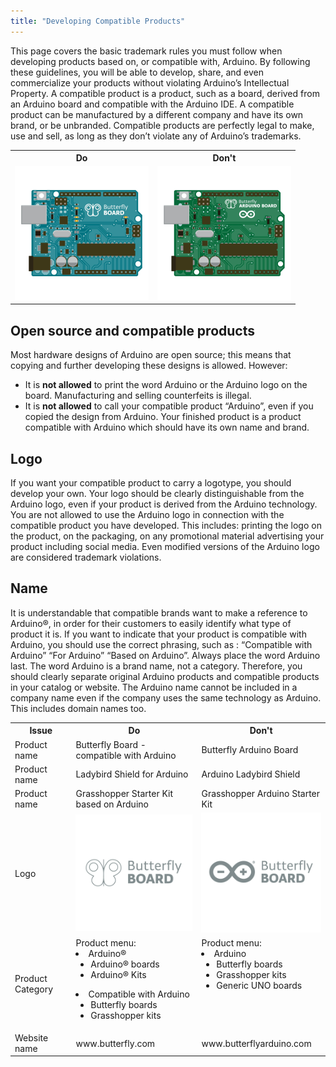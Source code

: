 ```yaml
---
title: "Developing Compatible Products"
---
```


This page covers the basic trademark rules you must follow when developing products based on, or compatible with, Arduino. By following these guidelines, you will be able to develop, share, and even commercialize your products without violating Arduino’s Intellectual Property. A compatible product is a product, such as a board, derived from an Arduino board and compatible with the Arduino IDE. A compatible product can be manufactured by a different company and have its own brand, or be unbranded. Compatible products are perfectly legal to make, use and sell, as long as they don’t violate any of Arduino’s trademarks.

<table>
  <tr>
    <th>Do</th>
    <th>Don't</th>

  </tr>
  <tr>
    <td><img src="img/ArduinoBoard_good_example.png" alt="Blue board with butterfly logo and "Butterfly BOARD" written on top"></td>
    <td><img src="img/ArduinoBoard_bad_example.png" alt="Green board with butterfly logo and "Butterfly ARDUINO BOARD" written on top" and Arduino Infinity logo below"></td>
  </tr>
  <tr>
  </table>

## Open source and compatible products

Most hardware designs of Arduino are open source; this means that copying and further developing these designs is allowed. However:

* It is **not allowed** to print the word Arduino or the  Arduino logo on the board. Manufacturing and selling counterfeits is illegal.
* It is **not allowed** to call your compatible product “Arduino”, even if you copied the design from Arduino. Your finished product is a product compatible with Arduino which should have its own name and brand.

## Logo

If you want your compatible product to carry a logotype, you should develop your own. Your logo should be clearly distinguishable from the Arduino logo, even if your product is derived from the Arduino technology. You are not allowed to use the Arduino logo in connection with the compatible product you have developed. This includes: printing the logo on the product, on the packaging, on any promotional material advertising your product including social media.
Even modified versions of the Arduino logo are considered trademark violations.

## Name

It is understandable that compatible brands want to make a reference to Arduino®, in order for their customers to easily identify what type of product it is.
If you want to indicate that your product is compatible with Arduino, you should use the correct phrasing, such as : “Compatible with Arduino” “For Arduino” “Based on Arduino”. Always place the word Arduino last.
The word Arduino is a brand name, not a category. Therefore, you should clearly separate original Arduino products and compatible products in your catalog or website.
The Arduino name cannot be included in a company name even if the company uses the same technology as Arduino. This includes domain names too.

<table>
  <tr>
    <th>Issue</th>
    <th>Do</th>
    <th>Don't</th>
  </tr>
  <tr>
    <td>Product name</td>
    <td>Butterfly Board  - compatible with Arduino</td>
    <td>Butterfly Arduino Board </td>
  </tr>
  <tr>
    <td>Product name</td>
    <td>Ladybird Shield for Arduino</td>
    <td>Arduino Ladybird Shield</td>
  </tr>
  <tr>
    <td>Product name</td>
    <td>Grasshopper Starter Kit based on Arduino</td>
    <td>Grasshopper Arduino Starter Kit </td>
  </tr>
  <tr>
    <td>Logo</td>
    <td><img src="img/ButterflyBoard_good_example.png" alt="Gray butterfly logo with "Butterfly BOARD" written on the side"></td>
    <td><img src="img/ButterflyBoard_bad_example.png" alt="Arduino Infinity logo with "Butterfly BOARD" written on the side"></td>
  </tr>
  <tr>
    <td>Product Category</td>
    <td  style="vertical-align: top;">
      Product menu:
      <li>Arduino®<ul>
        <li>Arduino® boards</li>
        <li>Arduino® Kits</li>
        </ul>
        <li>Compatible with Arduino<ul>
          <li>Butterfly boards</li>
          <li>Grasshopper kits</li>
          </ul>
      </li>
    </td>
    <td  style="vertical-align: top;">      
      Product menu:
          <li>Arduino<ul>
            <li>Butterfly boards</li>
            <li>Grasshopper kits</li>
            <li>Generic UNO boards</li>
            </ul>
       </li>
     </td>
     </tr>
  <tr>
    <td>Website name</td>
    <td>www.butterfly.com</td>
    <td>www.butterflyarduino.com</td>
  </tr>
  <tr>
  </table>
